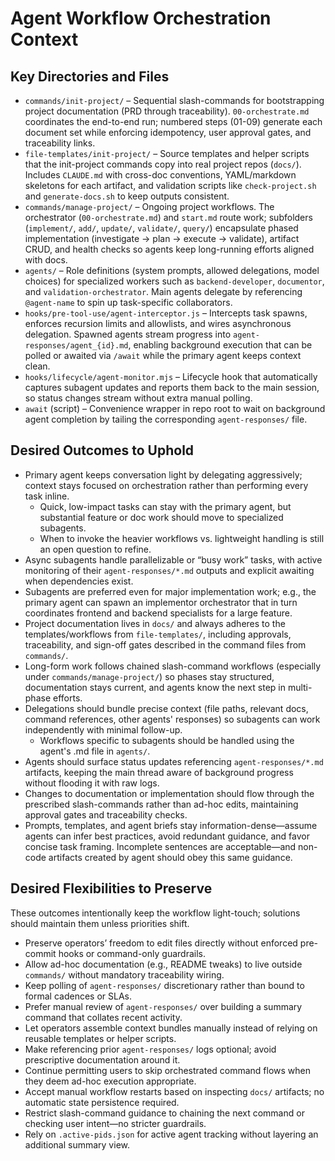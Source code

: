 # Agent Workflow Orchestration Context

## Key Directories and Files
- `commands/init-project/` – Sequential slash-commands for bootstrapping project documentation (PRD through traceability). `00-orchestrate.md` coordinates the end-to-end run; numbered steps (01-09) generate each document set while enforcing idempotency, user approval gates, and traceability links.
- `file-templates/init-project/` – Source templates and helper scripts that the init-project commands copy into real project repos (`docs/`). Includes `CLAUDE.md` with cross-doc conventions, YAML/markdown skeletons for each artifact, and validation scripts like `check-project.sh` and `generate-docs.sh` to keep outputs consistent.
- `commands/manage-project/` – Ongoing project workflows. The orchestrator (`00-orchestrate.md`) and `start.md` route work; subfolders (`implement/`, `add/`, `update/`, `validate/`, `query/`) encapsulate phased implementation (investigate → plan → execute → validate), artifact CRUD, and health checks so agents keep long-running efforts aligned with docs.
- `agents/` – Role definitions (system prompts, allowed delegations, model choices) for specialized workers such as `backend-developer`, `documentor`, and `validation-orchestrator`. Main agents delegate by referencing `@agent-name` to spin up task-specific collaborators.
- `hooks/pre-tool-use/agent-interceptor.js` – Intercepts task spawns, enforces recursion limits and allowlists, and wires asynchronous delegation. Spawned agents stream progress into `agent-responses/agent_{id}.md`, enabling background execution that can be polled or awaited via `/await` while the primary agent keeps context clean.
- `hooks/lifecycle/agent-monitor.mjs` – Lifecycle hook that automatically captures subagent updates and reports them back to the main session, so status changes stream without extra manual polling.
- `await` (script) – Convenience wrapper in repo root to wait on background agent completion by tailing the corresponding `agent-responses/` file.

## Desired Outcomes to Uphold
- Primary agent keeps conversation light by delegating aggressively; context stays focused on orchestration rather than performing every task inline.
  - Quick, low-impact tasks can stay with the primary agent, but substantial feature or doc work should move to specialized subagents.
  - When to invoke the heavier workflows vs. lightweight handling is still an open question to refine.
- Async subagents handle parallelizable or “busy work” tasks, with active monitoring of their `agent-responses/*.md` outputs and explicit awaiting when dependencies exist.
- Subagents are preferred even for major implementation work; e.g., the primary agent can spawn an implementor orchestrator that in turn coordinates frontend and backend specialists for a large feature.
- Project documentation lives in `docs/` and always adheres to the templates/workflows from `file-templates/`, including approvals, traceability, and sign-off gates described in the command files from `commands/`.
- Long-form work follows chained slash-command workflows (especially under `commands/manage-project/`) so phases stay structured, documentation stays current, and agents know the next step in multi-phase efforts.
- Delegations should bundle precise context (file paths, relevant docs, command references, other agents' responses) so subagents can work independently with minimal follow-up. 
  - Workflows specific to subagents should be handled using the agent's .md file in `agents/`.
- Agents should surface status updates referencing `agent-responses/*.md` artifacts, keeping the main thread aware of background progress without flooding it with raw logs.
- Changes to documentation or implementation should flow through the prescribed slash-commands rather than ad-hoc edits, maintaining approval gates and traceability checks.
- Prompts, templates, and agent briefs stay information-dense—assume agents can infer best practices, avoid redundant guidance, and favor concise task framing. Incomplete sentences are acceptable—and non-code artifacts created by agent should obey this same guidance.

## Desired Flexibilities to Preserve
These outcomes intentionally keep the workflow light-touch; solutions should maintain them unless priorities shift.
- Preserve operators’ freedom to edit files directly without enforced pre-commit hooks or command-only guardrails.
- Allow ad-hoc documentation (e.g., README tweaks) to live outside `commands/` without mandatory traceability wiring.
- Keep polling of `agent-responses/` discretionary rather than bound to formal cadences or SLAs.
- Prefer manual review of `agent-responses/` over building a summary command that collates recent activity.
- Let operators assemble context bundles manually instead of relying on reusable templates or helper scripts.
- Make referencing prior `agent-responses/` logs optional; avoid prescriptive documentation around it.
- Continue permitting users to skip orchestrated command flows when they deem ad-hoc execution appropriate.
- Accept manual workflow restarts based on inspecting `docs/` artifacts; no automatic state persistence required.
- Restrict slash-command guidance to chaining the next command or checking user intent—no stricter guardrails.
- Rely on `.active-pids.json` for active agent tracking without layering an additional summary view.
